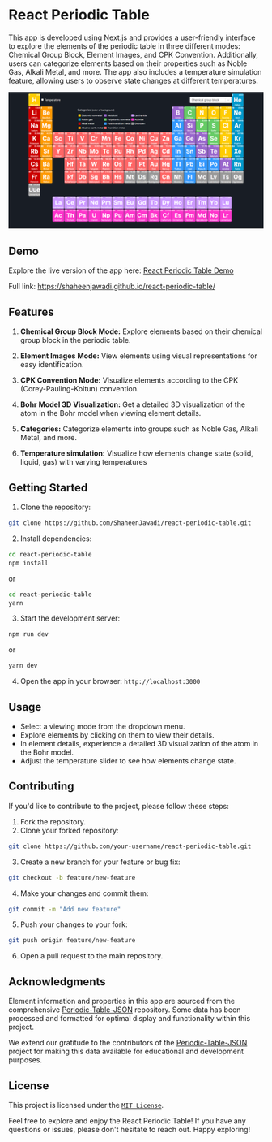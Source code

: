 # React Periodic Table


This app is developed using Next.js and provides a user-friendly interface to explore the elements of the periodic table in three different modes: Chemical Group Block, Element Images, and CPK Convention. Additionally, users can categorize elements based on their properties such as Noble Gas, Alkali Metal, and more. The app also includes a temperature simulation feature, allowing users to observe state changes at different temperatures.

![screenshot](/screenshots/1.png?raw=true "screenshot")

## Demo
Explore the live version of the app here:  [React Periodic Table Demo](https://shaheenjawadi.github.io/react-periodic-table/)

Full link: https://shaheenjawadi.github.io/react-periodic-table/

## Features

1. **Chemical Group Block Mode:** Explore elements based on their chemical group block in the periodic table.

2. **Element Images Mode:** View elements using visual representations for easy identification.

3. **CPK Convention Mode:** Visualize elements according to the CPK (Corey-Pauling-Koltun) convention.

4. **Bohr Model 3D Visualization:** Get a detailed 3D visualization of the atom in the Bohr model when viewing element details.

5. **Categories:** Categorize elements into groups such as Noble Gas, Alkali Metal, and more.

6. **Temperature simulation:** Visualize how elements change state (solid, liquid, gas) with varying temperatures
## Getting Started

 1. Clone the repository:
 
```Bash
git clone https://github.com/ShaheenJawadi/react-periodic-table.git
```
2. Install dependencies:
```Bash
cd react-periodic-table
npm install
``` 
or
```Bash
cd react-periodic-table
yarn
```
3. Start the development server:

```Bash
npm run dev
```
or
```Bash
yarn dev
```
 
4. Open the app in your browser: `http://localhost:3000`
## Usage

- Select a viewing mode from the dropdown menu.
- Explore elements by clicking on them to view their details.
- In element details, experience a detailed 3D visualization of the atom in the Bohr model.
- Adjust the temperature slider to see how elements change state.

## Contributing

If you'd like to contribute to the project, please follow these steps:

1. Fork the repository.
2. Clone your forked repository:
```Bash
git clone https://github.com/your-username/react-periodic-table.git
```


3. Create a new branch for your feature or bug fix:

```Bash
git checkout -b feature/new-feature
```

4. Make your changes and commit them:

```Bash
git commit -m "Add new feature"
```

5. Push your changes to your fork:

```Bash
git push origin feature/new-feature
```

6. Open a pull request to the main repository.


## Acknowledgments

Element information and properties in this app are sourced from the comprehensive [Periodic-Table-JSON](https://github.com/Bowserinator/Periodic-Table-JSON) repository. Some data has been processed and formatted for optimal display and functionality within this project.

We extend our gratitude to the contributors of the [Periodic-Table-JSON](https://github.com/Bowserinator/Periodic-Table-JSON)  project for making this data available for educational and development purposes.


## License

This project is licensed under the  [`MIT License`](https://github.com/ShaheenJawadi/react-periodic-table/blob/main/LICENSE).

Feel free to explore and enjoy the React Periodic Table! If you have any questions or issues, please don't hesitate to reach out. Happy exploring!
